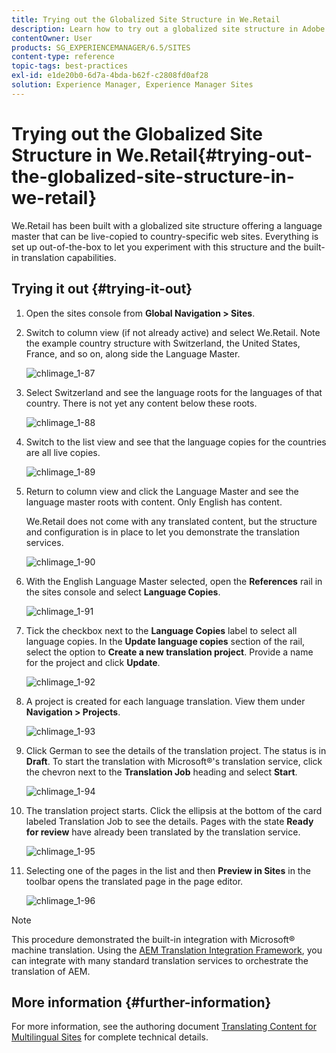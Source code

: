 ```yaml
---
title: Trying out the Globalized Site Structure in We.Retail
description: Learn how to try out a globalized site structure in Adobe Experience Manager using We.Retail.
contentOwner: User
products: SG_EXPERIENCEMANAGER/6.5/SITES
content-type: reference
topic-tags: best-practices
exl-id: e1de20b0-6d7a-4bda-b62f-c2808fd0af28
solution: Experience Manager, Experience Manager Sites
---
```

# Trying out the Globalized Site Structure in We.Retail{#trying-out-the-globalized-site-structure-in-we-retail}

We.Retail has been built with a globalized site structure offering a language master that can be live-copied to country-specific web sites. Everything is set up out-of-the-box to let you experiment with this structure and the built-in translation capabilities.

## Trying it out {#trying-it-out}

1. Open the sites console from **Global Navigation > Sites**.
1. Switch to column view (if not already active) and select We.Retail. Note the example country structure with Switzerland, the United States, France, and so on, along side the Language Master.

   ![chlimage_1-87](assets/chlimage_1-87a.png)

1. Select Switzerland and see the language roots for the languages of that country. There is not yet any content below these roots.

   ![chlimage_1-88](assets/chlimage_1-88a.png)

1. Switch to the list view and see that the language copies for the countries are all live copies.

   ![chlimage_1-89](assets/chlimage_1-89a.png)

1. Return to column view and click the Language Master and see the language master roots with content. Only English has content.

   We.Retail does not come with any translated content, but the structure and configuration is in place to let you demonstrate the translation services.

   ![chlimage_1-90](assets/chlimage_1-90a.png)

1. With the English Language Master selected, open the **References** rail in the sites console and select **Language Copies**.

   ![chlimage_1-91](assets/chlimage_1-91.png)

1. Tick the checkbox next to the **Language Copies** label to select all language copies. In the **Update language copies** section of the rail, select the option to **Create a new translation project**. Provide a name for the project and click **Update**.

   ![chlimage_1-92](assets/chlimage_1-92.png)

1. A project is created for each language translation. View them under **Navigation > Projects**.

   ![chlimage_1-93](assets/chlimage_1-93.png)

1. Click German to see the details of the translation project. The status is in **Draft**. To start the translation with Microsoft&reg;'s translation service, click the chevron next to the **Translation Job** heading and select **Start**.

   ![chlimage_1-94](assets/chlimage_1-94.png)

1. The translation project starts. Click the ellipsis at the bottom of the card labeled Translation Job to see the details. Pages with the state **Ready for review** have already been translated by the translation service.

   ![chlimage_1-95](assets/chlimage_1-95.png)

1. Selecting one of the pages in the list and then **Preview in Sites** in the toolbar opens the translated page in the page editor.

   ![chlimage_1-96](assets/chlimage_1-96.png)

>[!NOTE]
>
>This procedure demonstrated the built-in integration with Microsoft&reg; machine translation. Using the [AEM Translation Integration Framework](/help/sites-administering/translation.md), you can integrate with many standard translation services to orchestrate the translation of AEM.

## More information {#further-information}

For more information, see the authoring document [Translating Content for Multilingual Sites](/help/sites-administering/translation.md) for complete technical details.
